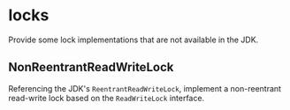 # locks
Provide some lock implementations that are not available in the JDK.

## NonReentrantReadWriteLock
Referencing the JDK's `ReentrantReadWriteLock`, implement a non-reentrant read-write lock based on the `ReadWriteLock` interface.
